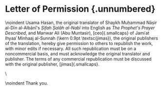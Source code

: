 
# Letter of Permission {.unnumbered}

\noindent Usama Hasan, the original translator of Shaykh Muḥammad Nāṣir al-Dīn al-Albānī's _Ṣifah Ṣalāh al-Nabī_ into English as _The Prophet's Prayer Described_, and Manwar Ali (Abu Muntasir), [ceo]{.smallcaps} of Jamiʿat Ihyaaʾ Minhaaj al-Sunnah (\kern 0.9pt \textsc{jimas}), the original publishers of the translation, hereby give permission to others to republish the work, with minor edits if necessary. All such republication must be on a noncommercial basis, and must acknowledge the original translator and publisher. The terms of any commercial republication must be discussed with the original publisher, [jimas]{.smallcaps}.

\ 

\noindent Thank you.